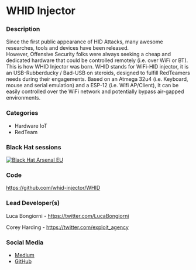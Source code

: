 # WHID Injector

### Description
Since the first public appearance of HID Attacks, many awesome researches, tools and devices have been released.  
However, Offensive Security folks were always seeking a cheap and dedicated hardware that could be controlled remotely (i.e. over WiFi or BT).
This is how WHID Injector was born. 
WHID stands for WiFi-HID injector, it is an USB-Rubberducky / Bad-USB on steroids, designed to fulfill RedTeamers needs during their engagements.
Based on an Atmega 32u4 (i.e. Keyboard, mouse and serial emulation) and a ESP-12 (i.e. Wifi AP/Client), It can be easily controlled over the WiFi network and potentially bypass air-gapped environments. 

### Categories
* Hardware IoT
* RedTeam

### Black Hat sessions

[![Black Hat Arsenal EU](https://rawgit.com/toolswatch/badges/master/arsenal/2017.svg)](https://www.toolswatch.org/2017/09/black-hat-arsenal-europe-2017-lineup/)

### Code 
https://github.com/whid-injector/WHID

### Lead Developer(s)
 Luca Bongiorni - https://twitter.com/LucaBongiorni
 
 Corey Harding - https://twitter.com/exploit_agency

### Social Media 
* [Medium](https://medium.com/@LucaBongiorni)
* [GitHub](https://github.com/whid-injector)
